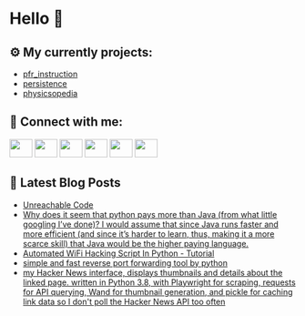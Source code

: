 # Hello 👋

## ⚙️ My currently projects:
- [pfr_instruction](https://github.com/bullbesh/pfr_instruction)
- [persistence](https://github.com/bullbesh/persistence)
- [physicsopedia](https://github.com/bullbesh/physicsopedia)

## 🔎 Connect with me:
[<img height="32" width="40" src="https://cdn.jsdelivr.net/npm/simple-icons@v5/icons/telegram.svg" />](https://t.me/bullbesh)
[<img height="32" width="40" src="https://cdn.jsdelivr.net/npm/simple-icons@v5/icons/vk.svg" />](https://vk.com/bullbesh)
[<img height="32" width="40" src="https://cdn.jsdelivr.net/npm/simple-icons@v5/icons/twitter.svg" />](https://twitter.com/bullbesh1)
[<img height="32" width="40" src="https://cdn.jsdelivr.net/npm/simple-icons@v5/icons/instagram.svg" />](https://www.instagram.com/bullbesh)
[<img height="32" width="40" src="https://cdn.jsdelivr.net/npm/simple-icons@v5/icons/reddit.svg" />](https://www.reddit.com/user/bullbesh)
[<img height="32" width="40" src="https://cdn.jsdelivr.net/npm/simple-icons@v5/icons/youtube.svg" />](https://www.youtube.com/channel/UCtfjRs6uzgq5mfm8S06WTcg)

## 📕 Latest Blog Posts
<!-- BLOG-POST-LIST:START -->
- [Unreachable Code](https://www.reddit.com/r/Python/comments/ttjm0q/unreachable_code/)
- [Why does it seem that python pays more than Java &lpar;from what little googling I’ve done&rpar;? I would assume that since Java runs faster and more efficient &lpar;and since it’s harder to learn, thus, making it a more scarce skill&rpar; that Java would be the higher paying language.](https://www.reddit.com/r/Python/comments/ttjbrc/why_does_it_seem_that_python_pays_more_than_java/)
- [Automated WiFi Hacking Script In Python - Tutorial](https://www.reddit.com/r/Python/comments/tticqk/automated_wifi_hacking_script_in_python_tutorial/)
- [simple and fast reverse port forwarding tool by python](https://www.reddit.com/r/Python/comments/ttht7k/simple_and_fast_reverse_port_forwarding_tool_by/)
- [my Hacker News interface, displays thumbnails and details about the linked page. written in Python 3.8, with Playwright for scraping, requests for API querying, Wand for thumbnail generation, and pickle for caching link data so I don&#39;t poll the Hacker News API too often](https://www.reddit.com/r/Python/comments/tthmk7/my_hacker_news_interface_displays_thumbnails_and/)
<!-- BLOG-POST-LIST:END -->
